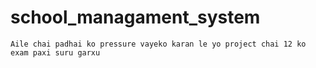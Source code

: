 # school_managament_system
`Aile chai padhai ko pressure vayeko karan le yo project chai 12 ko exam paxi suru garxu `
